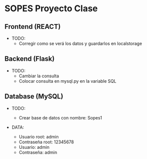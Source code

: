 # SOPES Proyecto Clase

## Frontend (REACT)

- TODO: 
  - Corregir como se verá los datos y guardarlos en localstorage

## Backend (Flask)

- TODO:
  - Cambiar la consulta
  - Colocar consulta en mysql.py en la variable SQL

## Database (MySQL)

- TODO:
  - Crear base de datos con nombre: Sopes1

- DATA:
  - Usuario root: admin
  - Contraseña root: 12345678
  - Usuario: admin
  - Contraseña: admin

